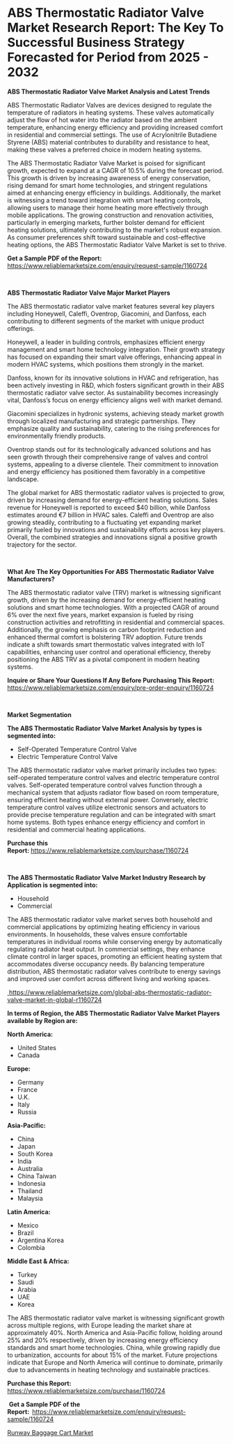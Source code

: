 <p><h1>ABS Thermostatic Radiator Valve Market Research Report: The Key To Successful Business Strategy Forecasted for Period from 2025 - 2032</h1></p><p><strong>ABS Thermostatic Radiator Valve Market Analysis and Latest Trends</strong></p>
<p><p>ABS Thermostatic Radiator Valves are devices designed to regulate the temperature of radiators in heating systems. These valves automatically adjust the flow of hot water into the radiator based on the ambient temperature, enhancing energy efficiency and providing increased comfort in residential and commercial settings. The use of Acrylonitrile Butadiene Styrene (ABS) material contributes to durability and resistance to heat, making these valves a preferred choice in modern heating systems.</p><p>The ABS Thermostatic Radiator Valve Market is poised for significant growth, expected to expand at a CAGR of 10.5% during the forecast period. This growth is driven by increasing awareness of energy conservation, rising demand for smart home technologies, and stringent regulations aimed at enhancing energy efficiency in buildings. Additionally, the market is witnessing a trend toward integration with smart heating controls, allowing users to manage their home heating more effectively through mobile applications. The growing construction and renovation activities, particularly in emerging markets, further bolster demand for efficient heating solutions, ultimately contributing to the market's robust expansion. As consumer preferences shift toward sustainable and cost-effective heating options, the ABS Thermostatic Radiator Valve Market is set to thrive.</p></p>
<p><strong>Get a Sample PDF of the Report:&nbsp;</strong> <a href="https://www.reliablemarketsize.com/enquiry/request-sample/1160724?utm_campaign=3131&utm_medium=2&utm_source=Github&utm_content=ia&utm_term=22032025&utm_id=abs-thermostatic-radiator-valve">https://www.reliablemarketsize.com/enquiry/request-sample/1160724</a></p>
<p>&nbsp;</p>
<p><strong>ABS Thermostatic Radiator Valve Major Market Players</strong></p>
<p><p>The ABS thermostatic radiator valve market features several key players including Honeywell, Caleffi, Oventrop, Giacomini, and Danfoss, each contributing to different segments of the market with unique product offerings. </p><p>Honeywell, a leader in building controls, emphasizes efficient energy management and smart home technology integration. Their growth strategy has focused on expanding their smart valve offerings, enhancing appeal in modern HVAC systems, which positions them strongly in the market.</p><p>Danfoss, known for its innovative solutions in HVAC and refrigeration, has been actively investing in R&D, which fosters significant growth in their ABS thermostatic radiator valve sector. As sustainability becomes increasingly vital, Danfoss’s focus on energy efficiency aligns well with market demand.</p><p>Giacomini specializes in hydronic systems, achieving steady market growth through localized manufacturing and strategic partnerships. They emphasize quality and sustainability, catering to the rising preferences for environmentally friendly products.</p><p>Oventrop stands out for its technologically advanced solutions and has seen growth through their comprehensive range of valves and control systems, appealing to a diverse clientele. Their commitment to innovation and energy efficiency has positioned them favorably in a competitive landscape.</p><p>The global market for ABS thermostatic radiator valves is projected to grow, driven by increasing demand for energy-efficient heating solutions. Sales revenue for Honeywell is reported to exceed $40 billion, while Danfoss estimates around €7 billion in HVAC sales. Caleffi and Oventrop are also growing steadily, contributing to a fluctuating yet expanding market primarily fueled by innovations and sustainability efforts across key players. Overall, the combined strategies and innovations signal a positive growth trajectory for the sector.</p></p>
<p>&nbsp;</p>
<p><strong>What Are The Key Opportunities For ABS Thermostatic Radiator Valve Manufacturers?</strong></p>
<p><p>The ABS thermostatic radiator valve (TRV) market is witnessing significant growth, driven by the increasing demand for energy-efficient heating solutions and smart home technologies. With a projected CAGR of around 6% over the next five years, market expansion is fueled by rising construction activities and retrofitting in residential and commercial spaces. Additionally, the growing emphasis on carbon footprint reduction and enhanced thermal comfort is bolstering TRV adoption. Future trends indicate a shift towards smart thermostatic valves integrated with IoT capabilities, enhancing user control and operational efficiency, thereby positioning the ABS TRV as a pivotal component in modern heating systems.</p></p>
<p><strong>Inquire or Share Your Questions If Any Before Purchasing This Report:</strong> <a href="https://www.reliablemarketsize.com/enquiry/pre-order-enquiry/1160724?utm_campaign=3131&utm_medium=2&utm_source=Github&utm_content=ia&utm_term=22032025&utm_id=abs-thermostatic-radiator-valve">https://www.reliablemarketsize.com/enquiry/pre-order-enquiry/1160724</a></p>
<p>&nbsp;</p>
<p><strong>Market Segmentation</strong></p>
<p><strong>The ABS Thermostatic Radiator Valve Market Analysis by types is segmented into:</strong></p>
<p><ul><li>Self-Operated Temperature Control Valve</li><li>Electric Temperature Control Valve</li></ul></p>
<p><p>The ABS thermostatic radiator valve market primarily includes two types: self-operated temperature control valves and electric temperature control valves. Self-operated temperature control valves function through a mechanical system that adjusts radiator flow based on room temperature, ensuring efficient heating without external power. Conversely, electric temperature control valves utilize electronic sensors and actuators to provide precise temperature regulation and can be integrated with smart home systems. Both types enhance energy efficiency and comfort in residential and commercial heating applications.</p></p>
<p><strong>Purchase this Report:&nbsp;</strong><a href="https://www.reliablemarketsize.com/purchase/1160724?utm_campaign=3131&utm_medium=2&utm_source=Github&utm_content=ia&utm_term=22032025&utm_id=abs-thermostatic-radiator-valve">https://www.reliablemarketsize.com/purchase/1160724</a></p>
<p>&nbsp;</p>
<p><strong>The ABS Thermostatic Radiator Valve Market Industry Research by Application is segmented into:</strong></p>
<p><ul><li>Household</li><li>Commercial</li></ul></p>
<p><p>The ABS thermostatic radiator valve market serves both household and commercial applications by optimizing heating efficiency in various environments. In households, these valves ensure comfortable temperatures in individual rooms while conserving energy by automatically regulating radiator heat output. In commercial settings, they enhance climate control in larger spaces, promoting an efficient heating system that accommodates diverse occupancy needs. By balancing temperature distribution, ABS thermostatic radiator valves contribute to energy savings and improved user comfort across different living and working spaces.</p></p>
<p><a href="https://www.reliablemarketsize.com/global-abs-thermostatic-radiator-valve-market-in-global-r1160724?utm_campaign=3131&utm_medium=2&utm_source=Github&utm_content=ia&utm_term=22032025&utm_id=abs-thermostatic-radiator-valve">&nbsp;https://www.reliablemarketsize.com/global-abs-thermostatic-radiator-valve-market-in-global-r1160724</a></p>
<p><strong>In terms of Region, the ABS Thermostatic Radiator Valve Market Players available by Region are:</strong></p>
<p>
    <p> <strong> North America: </strong>
        <ul>
            <li>United States</li>
            <li>Canada</li>
        </ul>
        </p> 
    <p> <strong> Europe: </strong>
        <ul>
            <li>Germany</li>
            <li>France</li>
            <li>U.K.</li>
            <li>Italy</li>
            <li>Russia</li>
        </ul>
        </p> 
    <p> <strong> Asia-Pacific: </strong>
        <ul>
            <li>China</li>
            <li>Japan</li>
            <li>South Korea</li>
            <li>India</li>
            <li>Australia</li>
            <li>China Taiwan</li>
            <li>Indonesia</li>
            <li>Thailand</li>
            <li>Malaysia</li>
        </ul>
        </p> 
    <p> <strong> Latin America: </strong>
        <ul>
            <li>Mexico</li>
            <li>Brazil</li>
            <li>Argentina Korea</li>
            <li>Colombia</li>
        </ul>
        </p> 
    <p> <strong> Middle East & Africa: </strong>
        <ul>
            <li>Turkey</li>
            <li>Saudi</li>
            <li>Arabia</li>
            <li>UAE</li>
            <li>Korea</li>
        </ul>
    </p>
    </p>
<p><p>The ABS thermostatic radiator valve market is witnessing significant growth across multiple regions, with Europe leading the market share at approximately 40%. North America and Asia-Pacific follow, holding around 25% and 20% respectively, driven by increasing energy efficiency standards and smart home technologies. China, while growing rapidly due to urbanization, accounts for about 15% of the market. Future projections indicate that Europe and North America will continue to dominate, primarily due to advancements in heating technology and sustainable practices.</p></p>
<p><strong>Purchase this Report: </strong><a href="https://www.reliablemarketsize.com/purchase/1160724?utm_campaign=3131&utm_medium=2&utm_source=Github&utm_content=ia&utm_term=22032025&utm_id=abs-thermostatic-radiator-valve">https://www.reliablemarketsize.com/purchase/1160724</a></p>
<p>&nbsp;<strong>Get a Sample PDF of the Report:&nbsp;&nbsp;</strong><a href="https://www.reliablemarketsize.com/enquiry/request-sample/1160724?utm_campaign=3131&utm_medium=2&utm_source=Github&utm_content=ia&utm_term=22032025&utm_id=abs-thermostatic-radiator-valve">https://www.reliablemarketsize.com/enquiry/request-sample/1160724</a></p>
<p><strong></strong></p>
<p><p><a href="https://github.com/stickkinkel/Market-Research-Report-List-1/blob/main/runway-baggage-cart-market.md?utm_campaign=3131&utm_medium=2&utm_source=Github&utm_content=ia&utm_term=22032025&utm_id=abs-thermostatic-radiator-valve">Runway Baggage Cart Market</a></p></p>